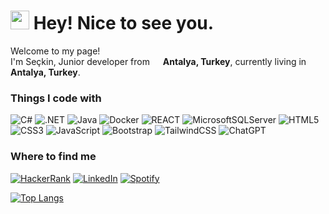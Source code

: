 <h1><img src="https://emojis.slackmojis.com/emojis/images/1531849430/4246/blob-sunglasses.gif?1531849430" width="30"/> Hey! Nice to see you.</h1>

<p>Welcome to my page! </br> I'm Seçkin, Junior developer from <img src="https://cdn-icons-png.flaticon.com/512/3909/3909414.png" width="13"/> <b>Antalya, Turkey</b>, currently living in <img src="https://cdn-icons-png.flaticon.com/512/3909/3909414.png" width ="13"/> <b>Antalya, Turkey</b>.</p>

<h3>Things I code with</h3>
<p>
  <img alt="C#" src="https://custom-icon-badges.demolab.com/badge/C%23-%23239120.svg?logo=cshrp&logoColor=white"/>
  <img alt=".NET" src="https://img.shields.io/badge/.NET-512BD4?logo=dotnet&logoColor=fff"/>
  <img alt="Java" src="https://img.shields.io/badge/Java-%23ED8B00.svg?logo=openjdk&logoColor=white"/>
  <img alt="Docker" src="https://img.shields.io/badge/Docker-2496ED?logo=docker&logoColor=fff"/>
  <img alt="REACT" src="https://img.shields.io/badge/React-%2320232a.svg?logo=react&logoColor=%2361DAFB"/>
  <img alt="MicrosoftSQLServer" src="https://custom-icon-badges.demolab.com/badge/Microsoft%20SQL%20Server-CC2927?logo=mssqlserver-white&logoColor=white"/>
  <img alt="HTML5" src="https://img.shields.io/badge/HTML-%23E34F26.svg?logo=html5&logoColor=white"/>
  <img alt="CSS3" src="https://img.shields.io/badge/CSS-1572B6?logo=css3&logoColor=fff"/>
  <img alt="JavaScript" src="https://img.shields.io/badge/JavaScript-F7DF1E?logo=javascript&logoColor=000"/>
  <img alt="Bootstrap" src="https://img.shields.io/badge/Bootstrap-7952B3?logo=bootstrap&logoColor=fff"/>
  <img alt="TailwindCSS" src="https://img.shields.io/badge/Tailwind%20CSS-%2338B2AC.svg?logo=tailwind-css&logoColor=white"/>
  <img alt="ChatGPT" src="https://img.shields.io/badge/ChatGPT-74aa9c?logo=openai&logoColor=white"/>
</p>

<h3>Where to find me</h3>
<p>
</a> <a href="https://www.hackerrank.com/akcasecking" target="_blank"><img alt="HackerRank" src="https://img.shields.io/badge/-Hackerrank-2EC866?style=for-the-badge&logo=HackerRank&logoColor=white" /></a>
</a> <a href="https://www.linkedin.com/in/seckinakca/" target="_blank"><img alt="LinkedIn" src="https://img.shields.io/badge/linkedin-%230077B5.svg?&style=for-the-badge&logo=linkedin&logoColor=white" /></a>
<a href="https://open.spotify.com/user/serdemakca?si=6155a523d8844bc6" target="_blank"><img alt="Spotify" src="https://img.shields.io/badge/Spotify-1ED760?style=for-the-badge&logo=spotify&logoColor=white" />
</p>


[![Top Langs](https://github-readme-stats.vercel.app/api/top-langs/?username=SeckinBey&layout=compact)](https://github.com/SeckinBey/github-readme-stats)

